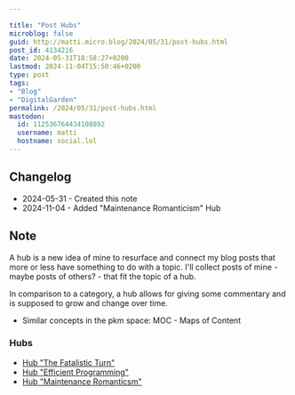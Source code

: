 ```yaml
---

title: "Post Hubs"
microblog: false
guid: http://matti.micro.blog/2024/05/31/post-hubs.html
post_id: 4134216
date: 2024-05-31T18:58:27+0200
lastmod: 2024-11-04T15:50:46+0200
type: post
tags:
- "Blog"
- "DigitalGarden"
permalink: /2024/05/31/post-hubs.html
mastodon:
  id: 112536764434108892
  username: matti
  hostname: social.lol
---
```

## Changelog

 - 2024-05-31 - Created this note
 - 2024-11-04 - Added "Maintenance Romanticism" Hub

## Note

A hub is a new idea of mine to resurface and connect my blog posts that more or less have something to do with a topic. I'll collect posts of mine - maybe posts of others? - that fit the topic of a hub.

In comparison to a category, a hub allows for giving some commentary and is supposed to grow and change over time.

- Similar concepts in the pkm space: MOC - Maps of Content

### Hubs

- [Hub "The Fatalistic Turn"](https://blog.martin-haehnel.de/2024/05/31/hub-the-fatalistic.html)
- [Hub "Efficient Programming"](https://blog.martin-haehnel.de/2024/06/23/daystooffload-hub-efficient.html)
- [Hub "Maintenance Romanticsm"](https://blog.martin-haehnel.de/2024/11/04/hub-maintenance-romanticsm.html)
